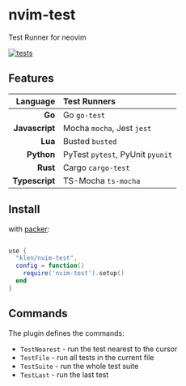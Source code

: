 # nvim-test

Test Runner for neovim

[![tests](https://github.com/klen/nvim-test/actions/workflows/tests.yml/badge.svg)](https://github.com/klen/nvim-test/actions/workflows/tests.yml)

## Features

| Language       | Test Runners                     |
| -------------: | :------------------------------- |
| **Go**         | Go `go-test`                     |
| **Javascript** | Mocha `mocha`, Jest `jest`       |
| **Lua**        | Busted `busted`                  |
| **Python**     | PyTest `pytest`, PyUnit `pyunit` |
| **Rust**       | Cargo `cargo-test`               |
| **Typescript** | TS-Mocha `ts-mocha`              |

## Install

with [packer](https://github.com/wbthomason/packer.nvim):

```lua

use {
  "klen/nvim-test",
  config = function()
    require('nvim-test').setup()
  end
}
```

## Commands

The plugin defines the commands:

- `TestNearest` - run the test nearest to the cursor
- `TestFile` - run all tests in the current file
- `TestSuite` - run the whole test suite
- `TestLast` - run the last test
